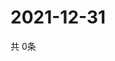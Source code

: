 # 2021-12-31
  共 0条

  <!-- BEGIN -->
  <!-- 最后更新时间Fri Dec 31 2021 01:55:12 GMT+0000 (Coordinated Universal Time) -->
  
  <!-- END -->
  
  